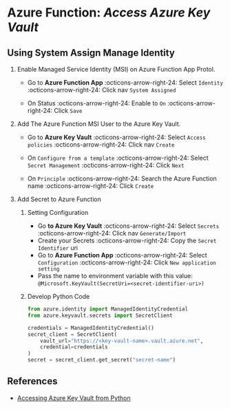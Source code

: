 # Azure Function: _Access Azure Key Vault_

## Using System Assign Manage Identity

1.  Enable Managed Service Identity (MSI) on Azure Function App Protol.

    * Go to **Azure Function App** :octicons-arrow-right-24: Select `Identity`
      :octicons-arrow-right-24: Click nav `System Assigned`

    * On Status :octicons-arrow-right-24: Enable to `On` :octicons-arrow-right-24:
      Click `Save`

2.  Add The Azure Function MSI User to the Azure Key Vault.

    * Go to **Azure Key Vault** :octicons-arrow-right-24: Select `Access policies`
      :octicons-arrow-right-24: Click nav `Create`

    * On `Configure from a template` :octicons-arrow-right-24: Select `Secret Management`
      :octicons-arrow-right-24: Click `Next`

    * On `Principle` :octicons-arrow-right-24: Search the Azure Function name
      :octicons-arrow-right-24: Click `Create`

3.  Add Secret to Azure Function

    1.  Setting Configuration

        * Go **to Azure Key Vault** :octicons-arrow-right-24: Select `Secrets`
          :octicons-arrow-right-24: Click nav `Generate/Import`
        * Create your Secrets :octicons-arrow-right-24: Copy the `Secret Identifier`
          uri
        * Go to **Azure Function App** :octicons-arrow-right-24: Select `Configuration`
          :octicons-arrow-right-24: Click `New application setting`
        * Pass the name to environment variable with this value:
          `@Microsoft.KeyVault(SecretUri=<secret-identifier-uri>)`

    2.  Develop Python Code

        ```python
        from azure.identity import ManagedIdentityCredential
        from azure.keyvault.secrets import SecretClient

        credentials = ManagedIdentityCredential()
        secret_client = SecretClient(
            vault_url="https://<key-vault-name>.vault.azure.net",
            credential=credentials
        )
        secret = secret_client.get_secret("secret-name")
        ```

## References

- [Accessing Azure Key Vault from Python](https://servian.dev/accessing-azure-key-vault-from-python-functions-44d548b49b37)
